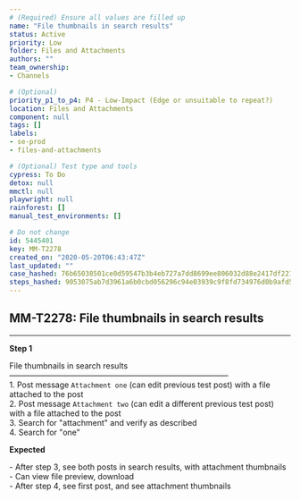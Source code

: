 ```yaml
---
# (Required) Ensure all values are filled up
name: "File thumbnails in search results"
status: Active
priority: Low
folder: Files and Attachments
authors: ""
team_ownership: 
- Channels

# (Optional)
priority_p1_to_p4: P4 - Low-Impact (Edge or unsuitable to repeat?)
location: Files and Attachments
component: null
tags: []
labels: 
- se-prod
- files-and-attachments

# (Optional) Test type and tools
cypress: To Do
detox: null
mmctl: null
playwright: null
rainforest: []
manual_test_environments: []

# Do not change
id: 5445401
key: MM-T2278
created_on: "2020-05-20T06:43:47Z"
last_updated: ""
case_hashed: 76b65038501ce0d59547b3b4eb727a7dd8699ee806032d88e2417df2217b9865b66a8c7f06a634913720ac7092c83f9c
steps_hashed: 9053075ab7d3961a6b0cbd056296c94e03939c9f8fd734976d0b9afd5f6620aa47ea2a118e435c6d966d5343577f1149
---
```


<!-- (Auto-generated) Based on frontmatter's "key" and "name" -->

## MM-T2278: File thumbnails in search results

---

**Step 1**

File thumbnails in search results\
————————————————————————————\
1\. Post message `Attachment one` (can edit previous test post) with a file attached to the post\
2\. Post message `Attachment two` (can edit a different previous test post) with a file attached to the post\
3\. Search for "attachment" and verify as described\
4\. Search for "one"

**Expected**

\- After step 3, see both posts in search results, with attachment thumbnails\
\- Can view file preview, download\
\- After step 4, see first post, and see attachment thumbnails
